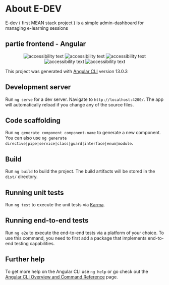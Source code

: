 # About E-DEV 
E-dev ( first MEAN stack project ) is a simple admin-dashboard for managing e-learning sessions

## partie frontend - Angular
<p align="center">
  <img src="https://i.imgur.com/cBDNjWR.png"  alt="accessibility text">
  <img src="https://i.imgur.com/5A9q8nX.png" alt="accessibility text">
  <img src="https://i.imgur.com/cc1DbG3.png"  alt="accessibility text">
  <img src="https://i.imgur.com/b2EgPWR.png"  alt="accessibility text">
  <img src="https://i.imgur.com/c4rk6C3.png"  alt="accessibility text">
</p>

This project was generated with [Angular CLI](https://github.com/angular/angular-cli) version 13.0.3

## Development server

Run `ng serve` for a dev server. Navigate to `http://localhost:4200/`. The app will automatically reload if you change any of the source files.

## Code scaffolding

Run `ng generate component component-name` to generate a new component. You can also use `ng generate directive|pipe|service|class|guard|interface|enum|module`.

## Build

Run `ng build` to build the project. The build artifacts will be stored in the `dist/` directory.

## Running unit tests

Run `ng test` to execute the unit tests via [Karma](https://karma-runner.github.io).

## Running end-to-end tests

Run `ng e2e` to execute the end-to-end tests via a platform of your choice. To use this command, you need to first add a package that implements end-to-end testing capabilities.

## Further help

To get more help on the Angular CLI use `ng help` or go check out the [Angular CLI Overview and Command Reference](https://angular.io/cli) page.

  

